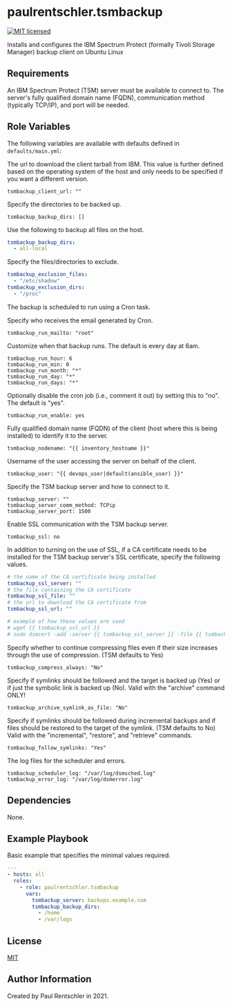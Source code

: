 paulrentschler.tsmbackup
========================

[![MIT licensed][mit-badge]][mit-link]

Installs and configures the IBM Spectrum Protect (formally Tivoli Storage Manager) backup client on Ubuntu Linux


Requirements
------------

An IBM Spectrum Protect (TSM) server must be available to connect to. The server's fully qualified domain name (FQDN), communication method (typically TCP/IP), and port will be needed.


Role Variables
--------------

The following variables are available with defaults defined in `defaults/main.yml`:

The url to download the client tarball from IBM. This value is further defined based on the operating system of the host and only needs to be specified if you want a different version.

    tsmbackup_client_url: ""


Specify the directories to be backed up.

    tsmbackup_backup_dirs: []


Use the following to backup all files on the host.

```yaml
tsmbackup_backup_dirs:
  - all-local
```


Specify the files/directories to exclude.

```yaml
tsmbackup_exclusion_files:
  - "/etc/shadow"
tsmbackup_exclusion_dirs:
  - "/proc"
```


The backup is scheduled to run using a Cron task.

Specify who receives the email generated by Cron.

    tsmbackup_run_mailto: "root"

Customize when that backup runs. The default is every day at 6am.

    tsmbackup_run_hour: 6
    tsmbackup_run_min: 0
    tsmbackup_run_month: "*"
    tsmbackup_run_day: "*"
    tsmbackup_run_days: "*"

Optionally disable the cron job (i.e., comment it out) by setting this to "no". The default is "yes".

    tsmbackup_run_enable: yes

Fully qualified domain name (FQDN) of the client (host where this is being installed) to identify it to the server.

    tsmbackup_nodename: "{{ inventory_hostname }}"


Username of the user accessing the server on behalf of the client.

    tsmbackup_user: "{{ devops_user|default(ansible_user) }}"


Specify the TSM backup server and how to connect to it.

    tsmbackup_server: ""
    tsmbackup_server_comm_method: TCPip
    tsmbackup_server_port: 1500


Enable SSL communication with the TSM backup server.

    tsmbackup_ssl: no

In addition to turning on the use of SSL, if a CA certificate needs to be installed for the TSM backup server's SSL certificate, specify the following values.

```yaml
# the name of the CA certificate being installed
tsmbackup_ssl_server: ""
# the file containing the CA certificate
tsmbackup_ssl_file: ""
# the url to download the CA certificate from
tsmbackup_ssl_url: ""

# example of how these values are used
# wget {{ tsmbackup_ssl_url }}
# sudo dsmcert -add -server {{ tsmbackup_ssl_server }} -file {{ tsmbackup_ssl_file }}
```

Specify whether to continue compressing files even if their size increases through the use of compression. (TSM defaults to Yes)

    tsmbackup_compress_always: "No"


Specify if symlinks should be followed and the target is backed up (Yes) or if just the symbolic link is backed up (No). Valid with the "archive" command ONLY!

    tsmbackup_archive_symlink_as_file: "No"


Specify if symlinks should be followed during incremental backups and if files should be restored to the target of the symlink. (TSM defaults to No) Valid with the "incremental", "restore", and "retrieve" commands.

    tsmbackup_follow_symlinks: "Yes"


The log files for the scheduler and errors.

    tsmbackup_scheduler_log: "/var/log/dsmsched.log"
    tsmbackup_error_log: "/var/log/dsmerror.log"


Dependencies
------------

None.


Example Playbook
----------------

Basic example that specifies the minimal values required.

```yaml
---
- hosts: all
  roles:
    - role: paulrentschler.tsmbackup
      vars:
        tsmbackup_server: backups.example.com
        tsmbackup_backup_dirs:
          - /home
          - /var/logs
```


License
-------

[MIT][mit-link]


Author Information
------------------

Created by Paul Rentschler in 2021.


[mit-badge]: https://img.shields.io/badge/license-MIT-blue.svg
[mit-link]: https://github.com/paulrentschler/ansible-role-tsmbackup/blob/master/LICENSE
